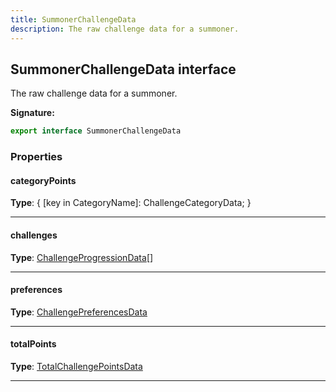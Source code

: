 ```yaml
---
title: SummonerChallengeData
description: The raw challenge data for a summoner.
---
```


## SummonerChallengeData interface

The raw challenge data for a summoner.

**Signature:**

```ts
export interface SummonerChallengeData 
```

### Properties

#### categoryPoints



**Type**: {         [key in CategoryName]: ChallengeCategoryData;     }

---

#### challenges



**Type**: [ChallengeProgressionData](/api/ChallengeProgressionData.md)[]

---

#### preferences



**Type**: [ChallengePreferencesData](/api/ChallengePreferencesData.md)

---

#### totalPoints



**Type**: [TotalChallengePointsData](/api/TotalChallengePointsData.md)

---

